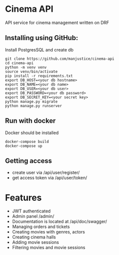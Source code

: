 # Cinema API

API service for cinema management written on DRF

## Installing using GitHub:

Install PostgresSQL and create db

```angular2html
git clone https://github.com/manjustice/cinema-api
cd cinema-api
python -m venv venv
source venv/bin/activate
pip install -r requirements.txt
export DB_HOST=<your db hostname>
export DB_NAME=<your db name>
export DB_USER=<your db user>
export DB_PASSWORD=<your db password>
export DB_SECRET_KEY=<your secret key>
python manage.py migrate
python manage.py runserver
```

## Run with docker

Docker should be installed

```angular2html
docker-compose build
docker-compose up
```

## Getting access

- create user via /api/user/register/
- get access token via /api/user/token/

# Features

- JWT authenticated
- Admin panel /admin/
- Documentation is located at /api/doc/swagger/
- Managing orders and tickets
- Creating movies with genres, actors
- Creating cinema halls
- Adding movie sessions
- Filtering movies and movie sessions
